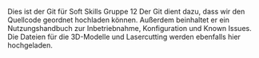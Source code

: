 Dies ist der Git für Soft Skills Gruppe 12
Der Git dient dazu, dass wir den Quellcode geordnet hochladen können. Außerdem beinhaltet er ein Nutzungshandbuch zur Inbetriebnahme, Konfiguration und Known Issues. Die Dateien für die 3D-Modelle und Lasercutting werden ebenfalls hier hochgeladen.
